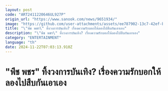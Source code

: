 ```yaml
---
layout: post
code: "ART2411220646UL927P"
origin_url: "https://www.sanook.com/news/9651934/"
image: "https://github.com/user-attachments/assets/ee787902-13c7-42ef-b5e1-a51313247f55"
title: "\"พีช พชร\" ทิ้งวงการบันเทิง? เรื่องความรักบอกให้ลองไปสืบกันเอาเอง"
description: "\"พีช พชร\" ทิ้งวงการบันเทิง? เรื่องความรักบอกให้ลองไปสืบกันเอาเอง"
category: "ENTERTAINMENT"
language: "th"
date: 2024-11-22T07:03:13.910Z
---
```


# "พีช พชร" ทิ้งวงการบันเทิง? เรื่องความรักบอกให้ลองไปสืบกันเอาเอง